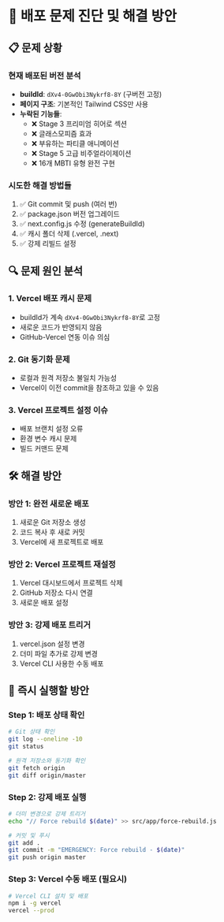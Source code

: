 # 🚨 배포 문제 진단 및 해결 방안

## 📋 문제 상황

### 현재 배포된 버전 분석
- **buildId**: `dXv4-0GwObi3Nykrf8-8Y` (구버전 고정)
- **페이지 구조**: 기본적인 Tailwind CSS만 사용
- **누락된 기능들**:
  - ❌ Stage 3 프리미엄 히어로 섹션
  - ❌ 글래스모피즘 효과
  - ❌ 부유하는 파티클 애니메이션
  - ❌ Stage 5 고급 비주얼라이제이션
  - ❌ 16개 MBTI 유형 완전 구현

### 시도한 해결 방법들
1. ✅ Git commit 및 push (여러 번)
2. ✅ package.json 버전 업그레이드
3. ✅ next.config.js 수정 (generateBuildId)
4. ✅ 캐시 폴더 삭제 (.vercel, .next)
5. ✅ 강제 리빌드 설정

## 🔍 문제 원인 분석

### 1. Vercel 배포 캐시 문제
- buildId가 계속 `dXv4-0GwObi3Nykrf8-8Y`로 고정
- 새로운 코드가 반영되지 않음
- GitHub-Vercel 연동 이슈 의심

### 2. Git 동기화 문제
- 로컬과 원격 저장소 불일치 가능성
- Vercel이 이전 commit을 참조하고 있을 수 있음

### 3. Vercel 프로젝트 설정 이슈
- 배포 브랜치 설정 오류
- 환경 변수 캐시 문제
- 빌드 커맨드 문제

## 🛠️ 해결 방안

### 방안 1: 완전 새로운 배포
1. 새로운 Git 저장소 생성
2. 코드 복사 후 새로 커밋
3. Vercel에 새 프로젝트로 배포

### 방안 2: Vercel 프로젝트 재설정
1. Vercel 대시보드에서 프로젝트 삭제
2. GitHub 저장소 다시 연결
3. 새로운 배포 설정

### 방안 3: 강제 배포 트리거
1. vercel.json 설정 변경
2. 더미 파일 추가로 강제 변경
3. Vercel CLI 사용한 수동 배포

## 🎯 즉시 실행할 방안

### Step 1: 배포 상태 확인
```bash
# Git 상태 확인
git log --oneline -10
git status

# 원격 저장소와 동기화 확인
git fetch origin
git diff origin/master
```

### Step 2: 강제 배포 실행
```bash
# 더미 변경으로 강제 트리거
echo "// Force rebuild $(date)" >> src/app/force-rebuild.js

# 커밋 및 푸시
git add .
git commit -m "EMERGENCY: Force rebuild - $(date)"
git push origin master
```

### Step 3: Vercel 수동 배포 (필요시)
```bash
# Vercel CLI 설치 및 배포
npm i -g vercel
vercel --prod
```